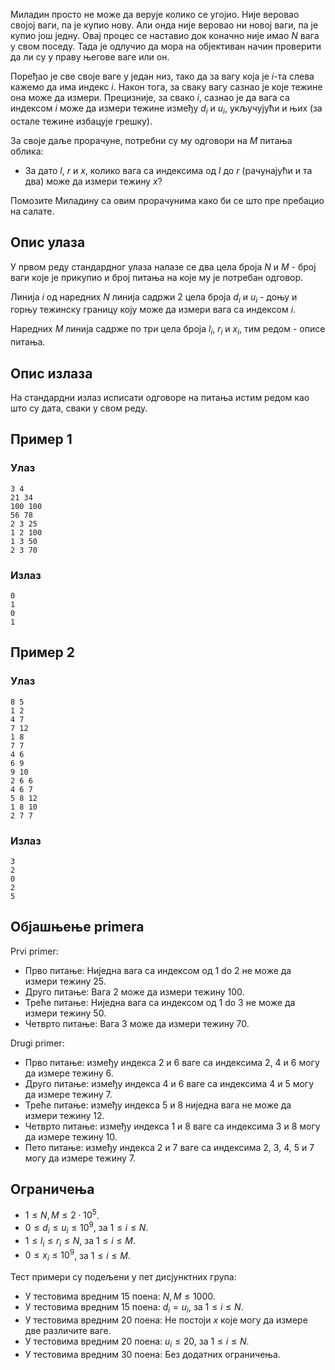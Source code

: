 Миладин просто не може да верује колико се угојио. Није веровао својој ваги, па је купио нову. Али онда није веровао ни новој ваги, па је купио још једну. Овај процес се наставио док коначно није имао $N$ вага у свом поседу. Тада је одлучио да мора на објективан начин проверити да ли су у праву његове ваге или он.

Поређао је све своје ваге у један низ, тако да за вагу која је $i$-та слева кажемо да има индекс $i$. Након тога, за сваку вагу сазнао је које тежине она може да измери. Прецизније, за свако $i$, сазнао је да вага са индексом $i$ може да измери тежине између $d_i$ и $u_i$, укључујући и њих (за остале тежине избацује грешку).

За своје даље прорачуне, потребни су му одговори на $M$ питања облика: 

- За дато $l$, $r$ и $x$, колико вага са индексима од $l$ до $r$ (рачунајући и та два) може да измери тежину $x$?

Помозите Миладину са овим прорачунима како би се што пре пребацио на салате. 

## Опис улаза
У првом реду стандардног улаза налазе се два цела броја $N$ и $M$ - број ваги које је прикупио и број питања на које му је потребан одговор. 

Линија $i$ од наредних $N$ линија садржи $2$ цела броја $d_i$ и $u_i$ - доњу и горњу тежинску границу коју може да измери вага са индексом $i$. 

Наредних $M$ линија садрже по три цела броја $l_i$, $r_i$ и $x_i$, тим редом - описе питања. 

## Опис излаза
На стандардни излаз исписати одговоре на питања истим редом као што су дата, сваки у свом реду.

## Пример 1
### Улаз
```
3 4
21 34
100 100
56 78
2 3 25
1 2 100
1 3 50
2 3 70
```

### Излаз
```
0
1
0
1
```

## Пример 2
### Улаз
```
8 5
1 2
4 7
7 12
1 8
7 7
4 6
6 9
9 10
2 6 6
4 6 7
5 8 12
1 8 10
2 7 7
```

### Излаз
```
3
2
0
2
5
```


## Објашњење primera
Prvi primer:

- Прво питање: Ниједна вага са индексом од $1$ do $2$ не може да измери тежину $25$.
- Друго питање: Вага $2$ може да измери тежину $100$.
- Треће питање: Ниједна вага са индексом од $1$ do $3$ не може да измери тежину $50$.
- Четврто питање: Вага $3$ може да измери тежину $70$.

Drugi primer:

- Прво питање: између индекса $2$ и $6$ ваге са индексима $2$, $4$ и $6$ могу да измере тежину $6$.
- Друго питање: између индекса $4$ и $6$ ваге са индексима $4$ и $5$ могу да измере тежину $7$.
- Треће питање: између индекса $5$ и $8$ ниједна вага не може да измери тежину $12$.
- Четврто питање: између индекса $1$ и $8$ ваге са индексима $3$ и $8$ могу да измере тежину $10$.
- Пето питање: између индекса $2$ и $7$ ваге са индексима $2$, $3$, $4$, $5$ и $7$ могу да измере тежину $7$.

## Ограничења

- $1 \leq N, M \leq 2 \cdot 10^5$.
- $0 \leq d_i \leq u_i \leq 10^9$, за $1 \leq i \leq N$.
- $1 \leq l_i \leq r_i \leq N$, за $1 \leq i \leq M$.
- $0 \leq x_i \leq 10^9$, за $1 \leq i \leq M$.

Тест примери су подељени у пет дисјунктних група:

- У тестовима вредним 15 поена: $N, M \leq 1000$.
- У тестовима вредним 15 поена: $d_i = u_i$, за $1 \leq i \leq N$.
- У тестовима вредним 20 поена: Не постоји $x$ које могу да измере две различите ваге.
- У тестовима вредним 20 поена: $u_i \leq 20$,  за $1 \leq i \leq N$.
- У тестовима вредним 30 поена: Без додатних ограничења.
